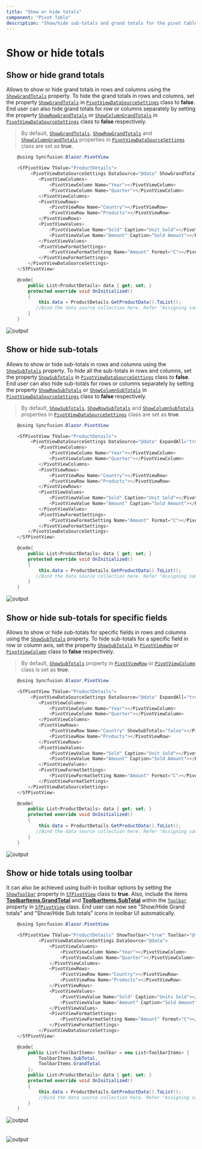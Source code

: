 ```yaml
---
title: "Show or hide totals"
component: "Pivot Table"
description: "Show/hide sub-totals and grand totals for the pivot table"
---
```


# Show or hide totals

## Show or hide grand totals

Allows to show or hide grand totals in rows and columns using the [`ShowGrandTotals`](https://help.syncfusion.com/cr/blazor/Syncfusion.Blazor~Syncfusion.Blazor.PivotView.DataSourceSettingsModel%601~ShowGrandTotals.html) property. To hide the grand totals in rows and columns, set the property [`ShowGrandTotals`](https://help.syncfusion.com/cr/blazor/Syncfusion.Blazor~Syncfusion.Blazor.PivotView.DataSourceSettingsModel%601~ShowGrandTotals.html) in [`PivotViewDataSourceSettings`](https://help.syncfusion.com/cr/cref_files/blazor/Syncfusion.Blazor~Syncfusion.Blazor.PivotView.PivotViewDataSourceSettings%601.html) class to **false**.
End user can also hide grand totals for row or columns separately by setting the property [`ShowRowGrandTotals`](https://help.syncfusion.com/cr/blazor/Syncfusion.Blazor~Syncfusion.Blazor.PivotView.DataSourceSettingsModel%601~ShowRowGrandTotals.html) or [`ShowColumnGrandTotals`](https://help.syncfusion.com/cr/blazor/Syncfusion.Blazor~Syncfusion.Blazor.PivotView.DataSourceSettingsModel%601~ShowColumnGrandTotals.html) in [`PivotViewDataSourceSettings`](https://help.syncfusion.com/cr/cref_files/blazor/Syncfusion.Blazor~Syncfusion.Blazor.PivotView.PivotViewDataSourceSettings%601.html) class to **false** respectively.

> By default, [`ShowGrandTotals`](https://help.syncfusion.com/cr/blazor/Syncfusion.Blazor~Syncfusion.Blazor.PivotView.DataSourceSettingsModel%601~ShowGrandTotals.html), [`ShowRowGrandTotals`](https://help.syncfusion.com/cr/blazor/Syncfusion.Blazor~Syncfusion.Blazor.PivotView.DataSourceSettingsModel%601~ShowRowGrandTotals.html) and [`ShowColumnGrandTotals`](https://help.syncfusion.com/cr/blazor/Syncfusion.Blazor~Syncfusion.Blazor.PivotView.DataSourceSettingsModel%601~ShowColumnGrandTotals.html) properties in [`PivotViewDataSourceSettings`](https://help.syncfusion.com/cr/cref_files/blazor/Syncfusion.Blazor~Syncfusion.Blazor.PivotView.PivotViewDataSourceSettings%601.html) class are set as **true**.

```csharp
    @using Syncfusion.Blazor.PivotView

    <SfPivotView TValue="ProductDetails">
         <PivotViewDataSourceSettings DataSource="@data" ShowGrandTotals=false>
            <PivotViewColumns>
                <PivotViewColumn Name="Year"></PivotViewColumn>
                <PivotViewColumn Name="Quarter"></PivotViewColumn>
            </PivotViewColumns>
            <PivotViewRows>
                <PivotViewRow Name="Country"></PivotViewRow>
                <PivotViewRow Name="Products"></PivotViewRow>
            </PivotViewRows>
            <PivotViewValues>
                <PivotViewValue Name="Sold" Caption="Unit Sold"></PivotViewValue>
                <PivotViewValue Name="Amount" Caption="Sold Amount"></PivotViewValue>
            </PivotViewValues>
            <PivotViewFormatSettings>
                <PivotViewFormatSetting Name="Amount" Format="C"></PivotViewFormatSetting>
            </PivotViewFormatSettings>
        </PivotViewDataSourceSettings>
    </SfPivotView>

    @code{
        public List<ProductDetails> data { get; set; }
        protected override void OnInitialized()
        {
            this.data = ProductDetails.GetProductData().ToList();
           //Bind the data source collection here. Refer "Assigning sample data to the pivot table" section in getting started for more details.
        }
    }

```

![output](images/grandtotal.png)

## Show or hide sub-totals

Allows to show or hide sub-totals in rows and columns using the [`ShowSubTotals`](https://help.syncfusion.com/cr/blazor/Syncfusion.Blazor~Syncfusion.Blazor.PivotView.DataSourceSettingsModel%601~ShowSubTotals.html) property. To hide all the sub-totals in rows and columns, set the property [`ShowSubTotals`](https://help.syncfusion.com/cr/blazor/Syncfusion.Blazor~Syncfusion.Blazor.PivotView.DataSourceSettingsModel%601~ShowSubTotals.html) in [`PivotViewDataSourceSettings`](https://help.syncfusion.com/cr/cref_files/blazor/Syncfusion.Blazor~Syncfusion.Blazor.PivotView.PivotViewDataSourceSettings%601.html) class to **false**. End user can also hide sub-totals for rows or columns separately by setting the property [`ShowRowSubTotals`](https://help.syncfusion.com/cr/blazor/Syncfusion.Blazor~Syncfusion.Blazor.PivotView.DataSourceSettingsModel%601~ShowRowSubTotals.html) or [`ShowColumnSubTotals`](https://help.syncfusion.com/cr/blazor/Syncfusion.Blazor~Syncfusion.Blazor.PivotView.DataSourceSettingsModel%601~ShowColumnSubTotals.html) in [`PivotViewDataSourceSettings`](https://help.syncfusion.com/cr/cref_files/blazor/Syncfusion.Blazor~Syncfusion.Blazor.PivotView.PivotViewDataSourceSettings%601.html) class to **false** respectively.

> By default, [`ShowSubTotals`](https://help.syncfusion.com/cr/blazor/Syncfusion.Blazor~Syncfusion.Blazor.PivotView.DataSourceSettingsModel%601~ShowSubTotals.html), [`ShowRowSubTotals`](https://help.syncfusion.com/cr/blazor/Syncfusion.Blazor~Syncfusion.Blazor.PivotView.DataSourceSettingsModel%601~ShowRowSubTotals.html) and [`ShowColumnSubTotals`](https://help.syncfusion.com/cr/blazor/Syncfusion.Blazor~Syncfusion.Blazor.PivotView.DataSourceSettingsModel%601~ShowColumnSubTotals.html) properties in [`PivotViewDataSourceSettings`](https://help.syncfusion.com/cr/cref_files/blazor/Syncfusion.Blazor~Syncfusion.Blazor.PivotView.PivotViewDataSourceSettings%601.html) class are set as **true**.

```csharp
    @using Syncfusion.Blazor.PivotView

    <SfPivotView TValue="ProductDetails">
         <PivotViewDataSourceSettings DataSource="@data" ExpandAll="true" ShowSubTotals="false">
            <PivotViewColumns>
                <PivotViewColumn Name="Year"></PivotViewColumn>
                <PivotViewColumn Name="Quarter"></PivotViewColumn>
            </PivotViewColumns>
            <PivotViewRows>
                <PivotViewRow Name="Country"></PivotViewRow>
                <PivotViewRow Name="Products"></PivotViewRow>
            </PivotViewRows>
            <PivotViewValues>
                <PivotViewValue Name="Sold" Caption="Unit Sold"></PivotViewValue>
                <PivotViewValue Name="Amount" Caption="Sold Amount"></PivotViewValue>
            </PivotViewValues>
            <PivotViewFormatSettings>
                <PivotViewFormatSetting Name="Amount" Format="C"></PivotViewFormatSetting>
            </PivotViewFormatSettings>
        </PivotViewDataSourceSettings>
    </SfPivotView>

    @code{
        public List<ProductDetails> data { get; set; }
        protected override void OnInitialized()
        {
            this.data = ProductDetails.GetProductData().ToList();
           //Bind the data source collection here. Refer "Assigning sample data to the pivot table" section in getting started for more details.
        }
    }

```

![output](images/sub-total.png)

## Show or hide sub-totals for specific fields

Allows to show or hide sub-totals for specific fields in rows and columns using the [`ShowSubTotals`](https://help.syncfusion.com/cr/blazor/Syncfusion.Blazor~Syncfusion.Blazor.PivotView.PivotViewRow~ShowSubTotals.html) property. To hide sub-totals for a specific field in row or column axis, set the property [`ShowSubTotals`](https://help.syncfusion.com/cr/blazor/Syncfusion.Blazor~Syncfusion.Blazor.PivotView.PivotViewRow~ShowSubTotals.html) in [`PivotViewRow`](https://help.syncfusion.com/cr/cref_files/blazor/Syncfusion.Blazor~Syncfusion.Blazor.PivotView.PivotViewRows.html) or [`PivotViewColumn`](https://help.syncfusion.com/cr/cref_files/blazor/Syncfusion.Blazor~Syncfusion.Blazor.PivotView.PivotViewColumn.html) class to **false** respectively.

> By default, [`ShowSubTotals`](https://help.syncfusion.com/cr/blazor/Syncfusion.Blazor~Syncfusion.Blazor.PivotView.PivotViewRow~ShowSubTotals.html) property in [`PivotViewRow`](https://help.syncfusion.com/cr/cref_files/blazor/Syncfusion.Blazor~Syncfusion.Blazor.PivotView.PivotViewRows.html) or [`PivotViewColumn`](https://help.syncfusion.com/cr/cref_files/blazor/Syncfusion.Blazor~Syncfusion.Blazor.PivotView.PivotViewColumn.html) class is set as **true**.

```csharp
    @using Syncfusion.Blazor.PivotView

    <SfPivotView TValue="ProductDetails">
         <PivotViewDataSourceSettings DataSource="@data" ExpandAll="true">
            <PivotViewColumns>
                <PivotViewColumn Name="Year"></PivotViewColumn>
                <PivotViewColumn Name="Quarter"></PivotViewColumn>
            </PivotViewColumns>
            <PivotViewRows>
                <PivotViewRow Name="Country" ShowSubTotals="false"></PivotViewRow>
                <PivotViewRow Name="Products"></PivotViewRow>
            </PivotViewRows>
            <PivotViewValues>
                <PivotViewValue Name="Sold" Caption="Unit Sold"></PivotViewValue>
                <PivotViewValue Name="Amount" Caption="Sold Amount"></PivotViewValue>
            </PivotViewValues>
            <PivotViewFormatSettings>
                <PivotViewFormatSetting Name="Amount" Format="C"></PivotViewFormatSetting>
            </PivotViewFormatSettings>
        </PivotViewDataSourceSettings>
    </SfPivotView>

    @code{
        public List<ProductDetails> data { get; set; }
        protected override void OnInitialized()
        {
            this.data = ProductDetails.GetProductData().ToList();
           //Bind the data source collection here. Refer "Assigning sample data to the pivot table" section in getting started for more details.
        }
    }

```

![output](images/subtotal2.png)

## Show or hide totals using toolbar

It can also be achieved using built-in toolbar options by setting the [`ShowToolbar`](https://help.syncfusion.com/cr/blazor/Syncfusion.Blazor~Syncfusion.Blazor.PivotView.SfPivotView%601~ShowToolbar.html) property in [`SfPivotView`](https://help.syncfusion.com/cr/blazor/Syncfusion.Blazor~Syncfusion.Blazor.PivotView.SfPivotView%601_members.html) class to **true**. Also, include the items [**ToolbarItems.GrandTotal**](https://help.syncfusion.com/cr/cref_files/blazor/Syncfusion.Blazor~Syncfusion.Blazor.PivotView.ToolbarItems.html) and [**ToolbarItems.SubTotal**](https://help.syncfusion.com/cr/cref_files/blazor/Syncfusion.Blazor~Syncfusion.Blazor.PivotView.ToolbarItems.html) within the [`Toolbar`](https://help.syncfusion.com/cr/blazor/Syncfusion.Blazor~Syncfusion.Blazor.PivotView.SfPivotView%601~Toolbar.html) property in [`SfPivotView`](https://help.syncfusion.com/cr/blazor/Syncfusion.Blazor~Syncfusion.Blazor.PivotView.SfPivotView%601.html) class. End user can now see "Show/Hide Grand totals" and "Show/Hide Sub totals" icons in toolbar UI automatically.

```csharp
    @using Syncfusion.Blazor.PivotView

    <SfPivotView TValue="ProductDetails" ShowToolbar="true" Toolbar="@toolbar">
            <PivotViewDataSourceSettings DataSource="@data">
                <PivotViewColumns>
                    <PivotViewColumn Name="Year"></PivotViewColumn>
                    <PivotViewColumn Name="Quarter"></PivotViewColumn>
                </PivotViewColumns>
                <PivotViewRows>
                    <PivotViewRow Name="Country"></PivotViewRow>
                    <PivotViewRow Name="Products"></PivotViewRow>
                </PivotViewRows>
                <PivotViewValues>
                    <PivotViewValue Name="Sold" Caption="Units Sold"></PivotViewValue>
                    <PivotViewValue Name="Amount" Caption="Sold Amount"></PivotViewValue>
                </PivotViewValues>
                <PivotViewFormatSettings>
                    <PivotViewFormatSetting Name="Amount" Format="C"></PivotViewFormatSetting>
                </PivotViewFormatSettings>
            </PivotViewDataSourceSettings>
    </SfPivotView>

    @code{
        public List<ToolbarItems> toolbar = new List<ToolbarItems> {
            ToolbarItems.SubTotal,
            ToolbarItems.GrandTotal
        };
        public List<ProductDetails> data { get; set; }
        protected override void OnInitialized()
        {
            this.data = ProductDetails.GetProductData().ToList();
            //Bind the data source collection here. Refer "Assigning sample data to the pivot table" section in getting started for more details.
        }
    }

```

<!-- markdownlint-disable MD012 -->
![output](images/grand_toolbar.png)
<br/>
<br/>
<br/>
![output](images/sub_toolbar.png)
